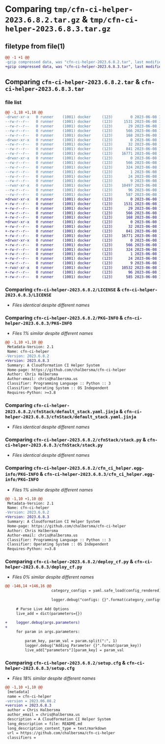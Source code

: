 # Comparing `tmp/cfn-ci-helper-2023.6.8.2.tar.gz` & `tmp/cfn-ci-helper-2023.6.8.3.tar.gz`

## filetype from file(1)

```diff
@@ -1 +1 @@
-gzip compressed data, was "cfn-ci-helper-2023.6.8.2.tar", last modified: Thu Jun  8 18:45:31 2023, max compression
+gzip compressed data, was "cfn-ci-helper-2023.6.8.3.tar", last modified: Thu Jun  8 18:54:39 2023, max compression
```

## Comparing `cfn-ci-helper-2023.6.8.2.tar` & `cfn-ci-helper-2023.6.8.3.tar`

### file list

```diff
@@ -1,18 +1,18 @@
-drwxr-xr-x   0 runner    (1001) docker     (123)        0 2023-06-08 18:45:31.517281 cfn-ci-helper-2023.6.8.2/
--rw-r--r--   0 runner    (1001) docker     (123)     1531 2023-06-08 18:45:10.000000 cfn-ci-helper-2023.6.8.2/LICENSE
--rw-r--r--   0 runner    (1001) docker     (123)       29 2023-06-08 18:45:10.000000 cfn-ci-helper-2023.6.8.2/MANIFEST.in
--rw-r--r--   0 runner    (1001) docker     (123)      566 2023-06-08 18:45:31.517281 cfn-ci-helper-2023.6.8.2/PKG-INFO
--rw-r--r--   0 runner    (1001) docker     (123)      168 2023-06-08 18:45:10.000000 cfn-ci-helper-2023.6.8.2/README.md
-drwxr-xr-x   0 runner    (1001) docker     (123)        0 2023-06-08 18:45:31.517281 cfn-ci-helper-2023.6.8.2/cfnStack/
--rw-r--r--   0 runner    (1001) docker     (123)       32 2023-06-08 18:45:10.000000 cfn-ci-helper-2023.6.8.2/cfnStack/__init__.py
--rw-r--r--   0 runner    (1001) docker     (123)      841 2023-06-08 18:45:10.000000 cfn-ci-helper-2023.6.8.2/cfnStack/default_stack.yaml.jinja
--rw-r--r--   0 runner    (1001) docker     (123)    16771 2023-06-08 18:45:10.000000 cfn-ci-helper-2023.6.8.2/cfnStack/stack.py
-drwxr-xr-x   0 runner    (1001) docker     (123)        0 2023-06-08 18:45:31.517281 cfn-ci-helper-2023.6.8.2/cfn_ci_helper.egg-info/
--rw-r--r--   0 runner    (1001) docker     (123)      566 2023-06-08 18:45:31.000000 cfn-ci-helper-2023.6.8.2/cfn_ci_helper.egg-info/PKG-INFO
--rw-r--r--   0 runner    (1001) docker     (123)      324 2023-06-08 18:45:31.000000 cfn-ci-helper-2023.6.8.2/cfn_ci_helper.egg-info/SOURCES.txt
--rw-r--r--   0 runner    (1001) docker     (123)        1 2023-06-08 18:45:31.000000 cfn-ci-helper-2023.6.8.2/cfn_ci_helper.egg-info/dependency_links.txt
--rw-r--r--   0 runner    (1001) docker     (123)       24 2023-06-08 18:45:31.000000 cfn-ci-helper-2023.6.8.2/cfn_ci_helper.egg-info/requires.txt
--rw-r--r--   0 runner    (1001) docker     (123)        9 2023-06-08 18:45:31.000000 cfn-ci-helper-2023.6.8.2/cfn_ci_helper.egg-info/top_level.txt
--rwxr-xr-x   0 runner    (1001) docker     (123)    10497 2023-06-08 18:45:10.000000 cfn-ci-helper-2023.6.8.2/deploy_cf.py
--rw-r--r--   0 runner    (1001) docker     (123)       96 2023-06-08 18:45:10.000000 cfn-ci-helper-2023.6.8.2/pyproject.toml
--rw-r--r--   0 runner    (1001) docker     (123)      587 2023-06-08 18:45:31.517281 cfn-ci-helper-2023.6.8.2/setup.cfg
+drwxr-xr-x   0 runner    (1001) docker     (123)        0 2023-06-08 18:54:38.999171 cfn-ci-helper-2023.6.8.3/
+-rw-r--r--   0 runner    (1001) docker     (123)     1531 2023-06-08 18:54:22.000000 cfn-ci-helper-2023.6.8.3/LICENSE
+-rw-r--r--   0 runner    (1001) docker     (123)       29 2023-06-08 18:54:22.000000 cfn-ci-helper-2023.6.8.3/MANIFEST.in
+-rw-r--r--   0 runner    (1001) docker     (123)      566 2023-06-08 18:54:38.999171 cfn-ci-helper-2023.6.8.3/PKG-INFO
+-rw-r--r--   0 runner    (1001) docker     (123)      168 2023-06-08 18:54:22.000000 cfn-ci-helper-2023.6.8.3/README.md
+drwxr-xr-x   0 runner    (1001) docker     (123)        0 2023-06-08 18:54:38.999171 cfn-ci-helper-2023.6.8.3/cfnStack/
+-rw-r--r--   0 runner    (1001) docker     (123)       32 2023-06-08 18:54:22.000000 cfn-ci-helper-2023.6.8.3/cfnStack/__init__.py
+-rw-r--r--   0 runner    (1001) docker     (123)      841 2023-06-08 18:54:22.000000 cfn-ci-helper-2023.6.8.3/cfnStack/default_stack.yaml.jinja
+-rw-r--r--   0 runner    (1001) docker     (123)    16771 2023-06-08 18:54:22.000000 cfn-ci-helper-2023.6.8.3/cfnStack/stack.py
+drwxr-xr-x   0 runner    (1001) docker     (123)        0 2023-06-08 18:54:38.999171 cfn-ci-helper-2023.6.8.3/cfn_ci_helper.egg-info/
+-rw-r--r--   0 runner    (1001) docker     (123)      566 2023-06-08 18:54:38.000000 cfn-ci-helper-2023.6.8.3/cfn_ci_helper.egg-info/PKG-INFO
+-rw-r--r--   0 runner    (1001) docker     (123)      324 2023-06-08 18:54:38.000000 cfn-ci-helper-2023.6.8.3/cfn_ci_helper.egg-info/SOURCES.txt
+-rw-r--r--   0 runner    (1001) docker     (123)        1 2023-06-08 18:54:38.000000 cfn-ci-helper-2023.6.8.3/cfn_ci_helper.egg-info/dependency_links.txt
+-rw-r--r--   0 runner    (1001) docker     (123)       24 2023-06-08 18:54:38.000000 cfn-ci-helper-2023.6.8.3/cfn_ci_helper.egg-info/requires.txt
+-rw-r--r--   0 runner    (1001) docker     (123)        9 2023-06-08 18:54:38.000000 cfn-ci-helper-2023.6.8.3/cfn_ci_helper.egg-info/top_level.txt
+-rwxr-xr-x   0 runner    (1001) docker     (123)    10532 2023-06-08 18:54:22.000000 cfn-ci-helper-2023.6.8.3/deploy_cf.py
+-rw-r--r--   0 runner    (1001) docker     (123)       96 2023-06-08 18:54:22.000000 cfn-ci-helper-2023.6.8.3/pyproject.toml
+-rw-r--r--   0 runner    (1001) docker     (123)      585 2023-06-08 18:54:38.999171 cfn-ci-helper-2023.6.8.3/setup.cfg
```

### Comparing `cfn-ci-helper-2023.6.8.2/LICENSE` & `cfn-ci-helper-2023.6.8.3/LICENSE`

 * *Files identical despite different names*

### Comparing `cfn-ci-helper-2023.6.8.2/PKG-INFO` & `cfn-ci-helper-2023.6.8.3/PKG-INFO`

 * *Files 1% similar despite different names*

```diff
@@ -1,10 +1,10 @@
 Metadata-Version: 2.1
 Name: cfn-ci-helper
-Version: 2023.6.8.2
+Version: 2023.6.8.3
 Summary: A Cloudformation CI Helper System
 Home-page: https://github.com/chalbersma/cfn-ci-helper
 Author: Chris Halbersma
 Author-email: chris@halbersma.us
 Classifier: Programming Language :: Python :: 3
 Classifier: Operating System :: OS Independent
 Requires-Python: >=3.8
```

### Comparing `cfn-ci-helper-2023.6.8.2/cfnStack/default_stack.yaml.jinja` & `cfn-ci-helper-2023.6.8.3/cfnStack/default_stack.yaml.jinja`

 * *Files identical despite different names*

### Comparing `cfn-ci-helper-2023.6.8.2/cfnStack/stack.py` & `cfn-ci-helper-2023.6.8.3/cfnStack/stack.py`

 * *Files identical despite different names*

### Comparing `cfn-ci-helper-2023.6.8.2/cfn_ci_helper.egg-info/PKG-INFO` & `cfn-ci-helper-2023.6.8.3/cfn_ci_helper.egg-info/PKG-INFO`

 * *Files 1% similar despite different names*

```diff
@@ -1,10 +1,10 @@
 Metadata-Version: 2.1
 Name: cfn-ci-helper
-Version: 2023.6.8.2
+Version: 2023.6.8.3
 Summary: A Cloudformation CI Helper System
 Home-page: https://github.com/chalbersma/cfn-ci-helper
 Author: Chris Halbersma
 Author-email: chris@halbersma.us
 Classifier: Programming Language :: Python :: 3
 Classifier: Operating System :: OS Independent
 Requires-Python: >=3.8
```

### Comparing `cfn-ci-helper-2023.6.8.2/deploy_cf.py` & `cfn-ci-helper-2023.6.8.3/deploy_cf.py`

 * *Files 0% similar despite different names*

```diff
@@ -146,14 +146,16 @@
                     category_configs = yaml.safe_load(config_rendered)
 
                     logger.debug("configs: {}".format(category_configs))
 
     # Parse Live Add Options
     live_add = dict(parameters={})
 
+    logger.debug(args.parameters)
+
     for param in args.parameters:
 
         param_key, param_val = param.split(":", 1)
         logger.debug("Adding Parameter {}".format(param_key))
         live_add["parameters"][param_key] = param_val
```

### Comparing `cfn-ci-helper-2023.6.8.2/setup.cfg` & `cfn-ci-helper-2023.6.8.3/setup.cfg`

 * *Files 18% similar despite different names*

```diff
@@ -1,10 +1,10 @@
 [metadata]
 name = cfn-ci-helper
-version = 2023.06.08.2
+version = 2023.6.8.3
 author = Chris Halbersma
 author_email = chris@halbersma.us
 description = A Cloudformation CI Helper System
 long_description = file: README.md
 long_description_content_type = text/markdown
 url = https://github.com/chalbersma/cfn-ci-helper
 classifiers =
```

